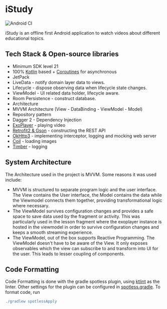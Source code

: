 # iStudy
![Android CI](https://github.com/efguydan/iStudy/workflows/Android%20CI/badge.svg)

iStudy is an offline first Android application to watch videos about different educational topics.

## Tech Stack & Open-source libraries
- Minimum SDK level 21
- 100% [Kotlin](https://kotlinlang.org/) based + [Coroutines](https://github.com/Kotlin/kotlinx.coroutines) for asynchronous
- JetPack
 - LiveData - notify domain layer data to views.
 - Lifecycle - dispose observing data when lifecycle state changes.
 - ViewModel - UI related data holder, lifecycle aware.
 - Room Persistence - construct database.
- Architecture
 - MVVM Architecture (View - DataBinding - ViewModel - Model)
 - Repository pattern
 - Dagger 2 - Dependency Injection
- [ExoPlayer](https://github.com/google/ExoPlayer) - playing video
- [Retrofit2 & Gson](https://github.com/square/retrofit) - constructing the REST API
- [OkHttp3](https://github.com/square/okhttp) - implementing interceptor, logging and mocking web server
- [Coil](https://github.com/coil-kt/coil) - loading images
- [Timber](https://github.com/JakeWharton/timber) - logging

## System Architecture

The Architecture used in the project is MVVM. Some reasons it was used include:

- MVVM is structured to separate program logic and the user interface. The View contains the User interface, the Model contains the data while the Viewmodel connects them together, providing transformational logic where necessary.
- The ViewModel survives configuration changes and provides a safe space to save data used by the fragment or activity. This was particularly used in the lesson fragment where the exoplayer instance is hosted in the viewmodel in order to survive configuration changes and keeps a smooth streaming experience.
- The ViewModel, out of the box supports Reactive Programming. The ViewModel doesn't have to be aware of the View. It only exposes observables which the view can subscribe to and transform into UI for the user. This leads to lesser coupling of components.

## Code Formatting
Code Formatting is done with the gradle spotless plugin, using [ktlint](https://github.com/pinterest/ktlint) as the linter. Other settings for the plugin can be configured in [spotless.gradle](spotless.gradle). To format code, run

```gradle
./gradlew spotlessApply
```

